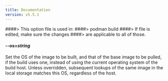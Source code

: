 ```yaml
---
title: Documentation
version: v5.5.1
---
```


####> This option file is used in:
####>   podman build
####> If file is edited, make sure the changes
####> are applicable to all of those.
#### **--os**=*string*

Set the OS of the image to be built, and that of the base image to be pulled, if the build uses one, instead of using the current operating system of the build host. Unless overridden, subsequent lookups of the same image in the local storage matches this OS, regardless of the host.

